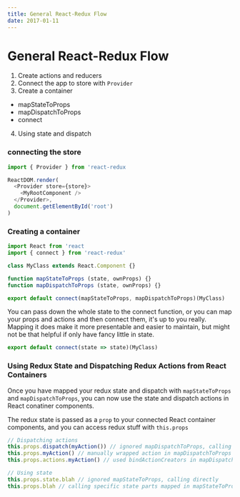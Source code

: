 ```yaml
---
title: General React-Redux Flow
date: 2017-01-11
---
```


# General React-Redux Flow

1. Create actions and reducers
2. Connect the app to store with `Provider`
3. Create a container
  - mapStateToProps
  - mapDispatchToProps
  - connect
4. Using state and dispatch

### connecting the store
```javascript
import { Provider } from 'react-redux

ReactDOM.render(
  <Provider store={store}>
    <MyRootComponent />
  </Provider>,
  document.getElementById('root')
)
```

### Creating a container
```javascript
import React from 'react
import { connect } from 'react-redux'

class MyClass extends React.Component {}

function mapStateToProps (state, ownProps) {}
function mapDispatchToProps (state, ownProps) {}

export default connect(mapStateToProps, mapDispatchToProps)(MyClass)
```

You can pass down the whole state to the connect function, or you can map your props and actions and then connect them, it's up to you really. Mapping it does make it more presentable and easier to maintain, but might not be that helpful if only have fancy little in state.

```javascript
export default connect(state => state)(MyClass)
```

### Using Redux State and Dispatching Redux Actions from React Containers
Once you have mapped your redux state and dispatch with `mapStateToProps` and `mapDispatchToProps`, you can now use the state and dispatch actions in React conatiner components.

The redux state is passed as a `prop` to your connected React container components, and you can access redux stuff with `this.props`

```javascript
// Dispatching actions
this.props.dispatch(myAction()) // ignored mapDispatchToProps, calling directly from state
this.props.myAction() // manually wrapped action in mapDispatchToProps
this.props.actions.myAction() // used bindActionCreators in mapDispatchToProps

// Using state
this.props.state.blah // ignored mapStateToProps, calling directly
this.props.blah // calling specific state parts mapped in mapStateToProps
```